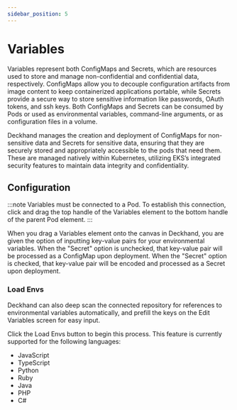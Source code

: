 ```yaml
---
sidebar_position: 5
---
```


# Variables

Variables represent both ConfigMaps and Secrets, which are resources used to store and manage non-confidential and confidential data, respectively. ConfigMaps allow you to decouple configuration artifacts from image content to keep containerized applications portable, while Secrets provide a secure way to store sensitive information like passwords, OAuth tokens, and ssh keys. Both ConfigMaps and Secrets can be consumed by Pods or used as environmental variables, command-line arguments, or as configuration files in a volume.

Deckhand manages the creation and deployment of ConfigMaps for non-sensitive data and Secrets for sensitive data, ensuring that they are securely stored and appropriately accessible to the pods that need them. These are managed natively within Kubernetes, utilizing EKS’s integrated security features to maintain data integrity and confidentiality.

## Configuration

:::note
Variables must be connected to a Pod. To establish this connection, click and drag the top handle of the Variables element to the bottom handle of the parent Pod element.
:::

When you drag a Variables element onto the canvas in Deckhand, you are given the option of inputting key-value pairs for your environmental variables. When the "Secret" option is unchecked, that key-value pair will be processed as a ConfigMap upon deployment. When the "Secret" option is checked, that key-value pair will be encoded and processed as a Secret upon deployment.

### Load Envs

Deckhand can also deep scan the connected repository for references to environmental variables automatically, and prefill the keys on the Edit Variables screen for easy input.

Click the Load Envs button to begin this process. This feature is currently supported for the following languages:

- JavaScript
- TypeScript
- Python
- Ruby
- Java
- PHP
- C#